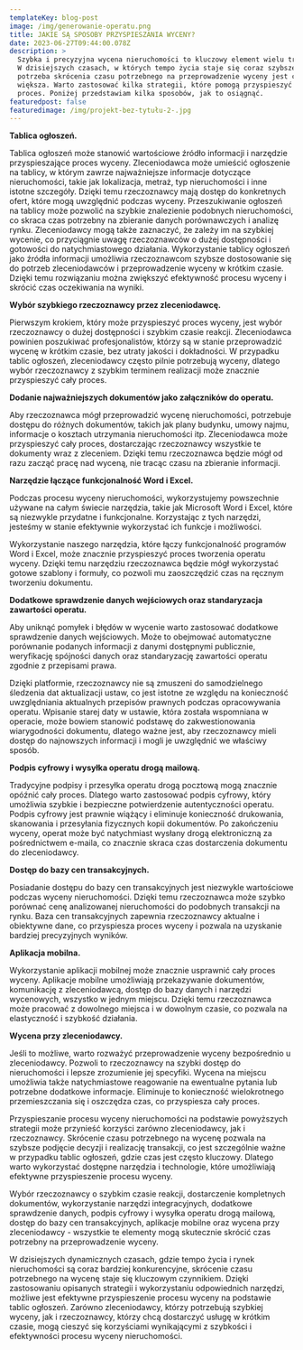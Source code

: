 ```yaml
---
templateKey: blog-post
image: /img/generowanie-operatu.png
title: JAKIE SĄ SPOSOBY PRZYSPIESZANIA WYCENY?
date: 2023-06-27T09:44:00.078Z
description: >
  Szybka i precyzyjna wycena nieruchomości to kluczowy element wielu transakcji.
  W dzisiejszych czasach, w których tempo życia staje się coraz szybsze,
  potrzeba skrócenia czasu potrzebnego na przeprowadzenie wyceny jest coraz
  większa. Warto zastosować kilka strategii, które pomogą przyspieszyć ten
  proces. Poniżej przedstawiam kilka sposobów, jak to osiągnąć.
featuredpost: false
featuredimage: /img/projekt-bez-tytułu-2-.jpg
---
```

**Tablica ogłoszeń.**

Tablica ogłoszeń może stanowić wartościowe źródło informacji i narzędzie przyspieszające proces wyceny. Zleceniodawca może umieścić ogłoszenie na tablicy, w którym zawrze najważniejsze informacje dotyczące nieruchomości, takie jak lokalizacja, metraż, typ nieruchomości i inne istotne szczegóły. Dzięki temu rzeczoznawcy mają dostęp do konkretnych ofert, które mogą uwzględnić podczas wyceny. Przeszukiwanie ogłoszeń na tablicy może pozwolić na szybkie znalezienie podobnych nieruchomości, co skraca czas potrzebny na zbieranie danych porównawczych i analizę rynku. Zleceniodawcy mogą także zaznaczyć, że zależy im na szybkiej wycenie, co przyciągnie uwagę rzeczoznawców o dużej dostępności i gotowości do natychmiastowego działania.
Wykorzystanie tablicy ogłoszeń jako źródła informacji umożliwia rzeczoznawcom szybsze dostosowanie się do potrzeb zleceniodawców i przeprowadzenie wyceny w krótkim czasie. Dzięki temu rozwiązaniu można zwiększyć efektywność procesu wyceny i skrócić czas oczekiwania na wyniki.

**Wybór szybkiego rzeczoznawcy przez zleceniodawcę.** 

Pierwszym krokiem, który może przyspieszyć proces wyceny, jest wybór rzeczoznawcy o dużej dostępności i szybkim czasie reakcji. Zleceniodawca powinien poszukiwać profesjonalistów, którzy są w stanie przeprowadzić wycenę w krótkim czasie, bez utraty jakości i dokładności. W przypadku tablic ogłoszeń, zleceniodawcy często pilnie potrzebują wyceny, dlatego wybór rzeczoznawcy z szybkim terminem realizacji może znacznie przyspieszyć cały proces.

**Dodanie najważniejszych dokumentów jako załączników do operatu.**

Aby rzeczoznawca mógł przeprowadzić wycenę nieruchomości, potrzebuje dostępu do różnych dokumentów, takich jak plany budynku, umowy najmu, informacje o kosztach utrzymania nieruchomości itp. Zleceniodawca może przyspieszyć cały proces, dostarczając rzeczoznawcy wszystkie te dokumenty wraz z zleceniem. Dzięki temu rzeczoznawca będzie mógł od razu zacząć pracę nad wyceną, nie tracąc czasu na zbieranie informacji.

**Narzędzie łączące funkcjonalność Word i Excel.**

Podczas procesu wyceny nieruchomości, wykorzystujemy powszechnie używane na całym świecie narzędzia, takie jak Microsoft Word i Excel, które są niezwykle przydatne i funkcjonalne. Korzystając z tych narzędzi, jesteśmy w stanie efektywnie wykorzystać ich funkcje i możliwości.

 Wykorzystanie naszego narzędzia, które łączy funkcjonalność programów Word i Excel, może znacznie przyspieszyć proces tworzenia operatu wyceny. Dzięki temu narzędziu rzeczoznawca będzie mógł wykorzystać gotowe szablony i formuły, co pozwoli mu zaoszczędzić czas na ręcznym tworzeniu dokumentu.

**Dodatkowe sprawdzenie danych wejściowych oraz standaryzacja zawartości operatu.**

Aby uniknąć pomyłek i błędów w wycenie warto zastosować dodatkowe sprawdzenie danych wejściowych.  Może to obejmować automatyczne porównanie podanych informacji z danymi dostępnymi publicznie, weryfikację spójności danych oraz standaryzację zawartości operatu zgodnie z przepisami prawa. 

Dzięki platformie, rzeczoznawcy nie są zmuszeni do samodzielnego śledzenia dat aktualizacji ustaw, co jest istotne ze względu na konieczność uwzględniania aktualnych przepisów prawnych podczas opracowywania operatu. Wpisanie starej daty w ustawie, która została wspomniana w operacie, może bowiem stanowić podstawę do zakwestionowania wiarygodności dokumentu, dlatego ważne jest, aby rzeczoznawcy mieli dostęp do najnowszych informacji i mogli je uwzględnić we właściwy sposób.

**Podpis cyfrowy i wysyłka operatu drogą mailową.**

Tradycyjne podpisy i przesyłka operatu drogą pocztową mogą znacznie opóźnić cały proces. Dlatego warto zastosować podpis cyfrowy, który umożliwia szybkie i bezpieczne potwierdzenie autentyczności operatu. Podpis cyfrowy jest prawnie wiążący i eliminuje konieczność drukowania, skanowania i przesyłania fizycznych kopii dokumentów. Po zakończeniu wyceny, operat może być natychmiast wysłany drogą elektroniczną za pośrednictwem e-maila, co znacznie skraca czas dostarczenia dokumentu do zleceniodawcy.

**Dostęp do bazy cen transakcyjnych.**

Posiadanie dostępu do bazy cen transakcyjnych jest niezwykle wartościowe podczas wyceny nieruchomości. Dzięki temu rzeczoznawca może szybko porównać cenę analizowanej nieruchomości do podobnych transakcji na rynku. Baza cen transakcyjnych zapewnia rzeczoznawcy aktualne i obiektywne dane, co przyspiesza proces wyceny i pozwala na uzyskanie bardziej precyzyjnych wyników.

**Aplikacja mobilna.**

Wykorzystanie aplikacji mobilnej może znacznie usprawnić cały proces wyceny. Aplikacje mobilne umożliwiają przekazywanie dokumentów, komunikację z zleceniodawcą, dostęp do bazy danych i narzędzi wycenowych, wszystko w jednym miejscu. Dzięki temu rzeczoznawca może pracować z dowolnego miejsca i w dowolnym czasie, co pozwala na elastyczność i szybkość działania.

**Wycena przy zleceniodawcy.**

Jeśli to możliwe, warto rozważyć przeprowadzenie wyceny bezpośrednio u zleceniodawcy. Pozwoli to rzeczoznawcy na szybki dostęp do nieruchomości i lepsze zrozumienie jej specyfiki. Wycena na miejscu umożliwia także natychmiastowe reagowanie na ewentualne pytania lub potrzebne dodatkowe informacje. Eliminuje to konieczność wielokrotnego przemieszczania się i oszczędza czas, co przyspiesza cały proces.

Przyspieszanie procesu wyceny nieruchomości na podstawie powyższych strategii może przynieść korzyści zarówno zleceniodawcy, jak i rzeczoznawcy. Skrócenie czasu potrzebnego na wycenę pozwala na szybsze podjęcie decyzji i realizację transakcji, co jest szczególnie ważne w przypadku tablic ogłoszeń, gdzie czas jest często kluczowy. Dlatego warto wykorzystać dostępne narzędzia i technologie, które umożliwiają efektywne przyspieszenie procesu wyceny. 

Wybór rzeczoznawcy o szybkim czasie reakcji, dostarczenie kompletnych dokumentów, wykorzystanie narzędzi integracyjnych, dodatkowe sprawdzenie danych, podpis cyfrowy i wysyłka operatu drogą mailową, dostęp do bazy cen transakcyjnych, aplikacje mobilne oraz wycena przy zleceniodawcy - wszystkie te elementy mogą skutecznie skrócić czas potrzebny na przeprowadzenie wyceny.

W dzisiejszych dynamicznych czasach, gdzie tempo życia i rynek nieruchomości są coraz bardziej konkurencyjne, skrócenie czasu potrzebnego na wycenę staje się kluczowym czynnikiem. Dzięki zastosowaniu opisanych strategii i wykorzystaniu odpowiednich narzędzi, możliwe jest efektywne przyspieszenie procesu wyceny na podstawie tablic ogłoszeń. Zarówno zleceniodawcy, którzy potrzebują szybkiej wyceny, jak i rzeczoznawcy, którzy chcą dostarczyć usługę w krótkim czasie, mogą cieszyć się korzyściami wynikającymi z szybkości i efektywności procesu wyceny nieruchomości.